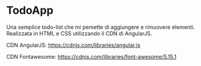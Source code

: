 # TodoApp

Una semplice todo-list che mi pemette di aggiungere e rimuovere elementi.
Realizzata in HTML e CSS utilizzando il CDN di AngularJS.

CDN AngularJS: https://cdnjs.com/libraries/angular.js

CDN Fontawesome: https://cdnjs.com/libraries/font-awesome/5.15.1





